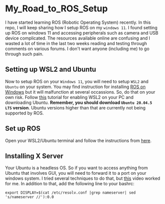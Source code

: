 # My_Road_to_ROS_Setup

I have started learning ROS (Robotic Operating System) recently. In this repo, I will keep sharing how I setup ROS on my `windows 11`. I found setting up ROS on windows 11 and accessing peripherals such as camera and USB device complicated. The resources available online are confusing and I wasted a lot of time in the last two weeks reading and testing through comments on various forums. I don't want anyone (including me) to go through such pain. 

## Setting up WSL2 and Ubuntu

Now to setup ROS on your `Windows 11`, you will need to setup `WSL2` and `Ubuntu` on your system. You may find instruction for installing [ROS on Windows](http://wiki.ros.org/Installation/Windows) but it will malfunction at several occassions. So, do that on your own risk. Follow [this](https://www.youtube.com/watch?v=wjbbl0TTMeo) tutorial for enabling WSL2 on your PC and downloading Ubuntu. **Remember, you should download `Ubuntu 20.04.5 LTS` version**. Ubuntu versions higher than that are currently not being supported by ROS. 

## Set up ROS

Open your WSL2/Ubuntu terminal and follow the instructions from [here](http://wiki.ros.org/Installation/Ubuntu).

## Installing X Server

Your Ubuntu is a headless OS. So if you want to access anything from Ubuntu that involves GUI, you will need to forward it to a port on your windows system. I tried several techniques to do that, but [this](https://www.youtube.com/watch?v=4SZXbl9KVsw) video worked for me. In addition to that, add the following line to your bashrc:

```
export DISPLAY=$(cat /etc/resolv.conf |grep nameserver| sed 's/nameserver //'):0.0
```

## 